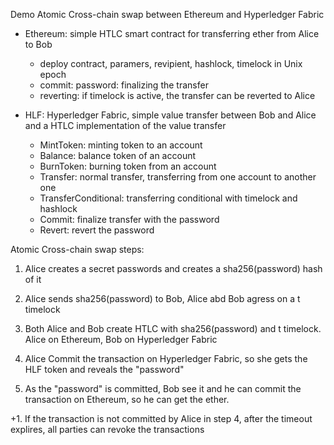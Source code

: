 Demo Atomic Cross-chain swap between Ethereum and Hyperledger Fabric

- Ethereum: 
simple HTLC smart contract for transferring ether from Alice to Bob
  - deploy contract, paramers, revipient, hashlock, timelock in Unix epoch
  - commit: password: finalizing the transfer
  - reverting: if timelock is active, the transfer can be reverted to Alice

- HLF:
Hyperledger Fabric, simple value transfer between Bob and Alice and a HTLC implementation of the value transfer
  - MintToken: minting token to an account
  - Balance: balance token of an account
  - BurnToken: burning token from an account
  - Transfer: normal transfer, transferring from one account to another one
  - TransferConditional: transferring conditional with timelock and hashlock
  - Commit: finalize transfer with the password
  - Revert: revert the password

Atomic Cross-chain swap steps:

1. Alice creates a secret passwords and creates a sha256(password) hash of it

2. Alice sends sha256(password) to Bob, Alice abd Bob agress on a t timelock

3. Both Alice and Bob create HTLC with sha256(password) and t timelock. Alice on Ethereum, Bob on Hyperledger Fabric

4. Alice Commit the transaction on Hyperledger Fabric, so she gets the HLF token and reveals the "password"

5. As the "password" is committed, Bob see it and he can commit the transaction on Ethereum, so he can get the ether. 

+1. If the transaction is not committed by Alice in step 4, after the timeout explires, all parties can revoke the transactions


